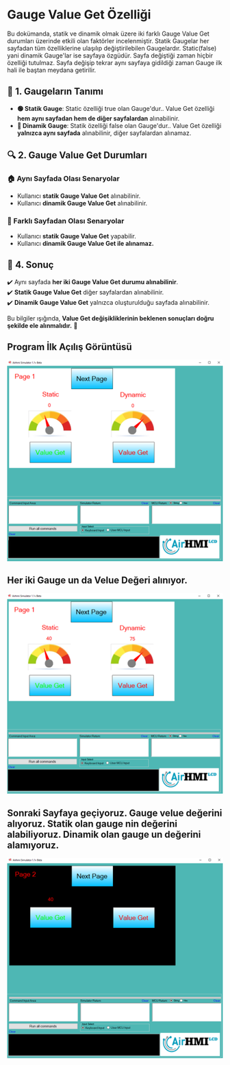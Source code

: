 # Gauge Value Get Özelliği

Bu dokümanda, statik ve dinamik olmak üzere iki farklı Gauge Value Get durumları üzerinde etkili olan faktörler incelenmiştir.
Statik Gaugelar her sayfadan tüm özelliklerine ulaşılıp değiştirilebilen Gaugelardır. Static(false) yani dinamik Gauge'lar ise sayfaya özgüdür.
Sayfa değiştiği zaman hiçbir özelliği tutulmaz. Sayfa değişip tekrar aynı sayfaya gidildiği zaman Gauge ilk hali ile baştan meydana getirilir. 

## 📌 1. Gaugeların Tanımı
- **🟢 Statik Gauge**: Static özelliği true olan Gauge'dur.. Value Get  özelliği **hem aynı sayfadan hem de diğer sayfalardan** alınabilinir.
- **🔵 Dinamik Gauge**: Statik özelliği false olan Gauge'dur.. Value Get özelliği **yalnızca aynı sayfada** alınabilinir, diğer sayfalardan alınamaz.

## 🔍 2. Gauge Value Get Durumları
### 🏠 Aynı Sayfada Olası Senaryolar
- Kullanıcı **statik Gauge Value Get**  alınabilinir.
- Kullanıcı **dinamik Gauge Value Get**  alınabilinir.

### 🔄 Farklı Sayfadan Olası Senaryolar
- Kullanıcı **statik Gauge Value Get**  yapabilir.
- Kullanıcı **dinamik Gauge Value Get ile alınamaz.**


## 🎯 4. Sonuç
✔️ Aynı sayfada **her iki Gauge Value Get durumu alınabilinir**.  
✔️ **Statik Gauge Value Get** diğer sayfalardan alınabilinir.  
✔️ **Dinamik Gauge Value Get** yalnızca oluşturulduğu sayfada alınabilinir.  

Bu bilgiler ışığında, **Value Get değişikliklerinin beklenen sonuçları doğru şekilde ele alınmalıdır.** 🚀

## Program İlk Açılış Görüntüsü
![Açıklama Metni](1.png)
## Her iki Gauge un da Velue Değeri alınıyor.
![Açıklama Metni](2.png)
## Sonraki Sayfaya geçiyoruz. Gauge velue değerini alıyoruz. Statik olan gauge nin değerini alabiliyoruz. Dinamik olan gauge un değerini alamıyoruz.
![Açıklama Metni](3.png)


